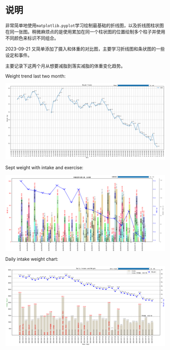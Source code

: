 # 说明

非常简单地使用`matplotlib.pyplot`学习绘制最基础的折线图，以及折线图柱状图在同一张图。稍微麻烦点的是使用累加在同一个柱状图的位置绘制多个柱子并使用不同颜色来标识不同组合。

2023-09-21 又简单添加了摄入和体重的对比图，主要学习折线图和条状图的一些设定和事件。

主要记录下这两个月从想要减脂到落实减脂的体重变化趋势。

Weight trend last two month:

![weight_trend_last_two_month](./_images/weight_trend_last_two_month.png)

Sept weight with intake and exercise:

![sept_weight_with_intake.png](./_images/sept_weight_with_intake.png)

Daily intake weight chart:

![daily_intake_weight_chart](./_images/daily_intake_weight_chart.png)